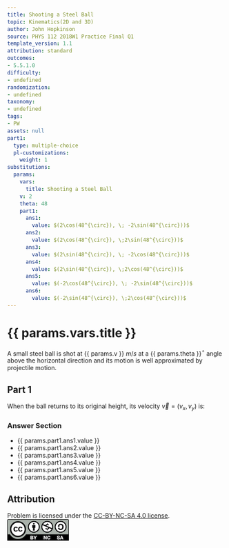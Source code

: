 ```yaml
---
title: Shooting a Steel Ball
topic: Kinematics(2D and 3D)
author: John Hopkinson
source: PHYS 112 2018W1 Practice Final Q1
template_version: 1.1
attribution: standard
outcomes:
- 5.5.1.0
difficulty:
- undefined
randomization:
- undefined
taxonomy:
- undefined
tags:
- PW
assets: null
part1:
  type: multiple-choice
  pl-customizations:
    weight: 1
substitutions:
  params:
    vars:
      title: Shooting a Steel Ball
    v: 2
    theta: 48
    part1:
      ans1:
        value: $(2\cos(48^{\circ}), \; -2\sin(48^{\circ}))$
      ans2:
        value: $(2\cos(48^{\circ}), \;2\sin(48^{\circ}))$
      ans3:
        value: $(2\sin(48^{\circ}), \; -2\cos(48^{\circ}))$
      ans4:
        value: $(2\sin(48^{\circ}), \;2\cos(48^{\circ}))$
      ans5:
        value: $(-2\cos(48^{\circ}), \; -2\sin(48^{\circ}))$
      ans6:
        value: $(-2\sin(48^{\circ}), \;2\cos(48^{\circ}))$
---
```

# {{ params.vars.title }}
A small steel ball is shot at {{ params.v }} $m/s$ at a {{ params.theta }}$^{\circ}$ angle above the horizontal direction and its motion is well approximated by projectile motion.

## Part 1

When the ball returns to its original height, its velocity $\overrightarrow{v} = (v_x, v_y)$ is:

### Answer Section

- {{ params.part1.ans1.value }}
- {{ params.part1.ans2.value }}
- {{ params.part1.ans3.value }}
- {{ params.part1.ans4.value }}
- {{ params.part1.ans5.value }}
- {{ params.part1.ans6.value }}

## Attribution

Problem is licensed under the [CC-BY-NC-SA 4.0 license](https://creativecommons.org/licenses/by-nc-sa/4.0/).<br> ![The Creative Commons 4.0 license requiring attribution-BY, non-commercial-NC, and share-alike-SA license.](https://raw.githubusercontent.com/firasm/bits/master/by-nc-sa.png)